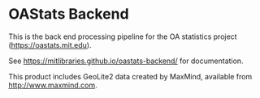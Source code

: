 OAStats Backend
===============

This is the back end processing pipeline for the OA statistics project (https://oastats.mit.edu).

See https://mitlibraries.github.io/oastats-backend/ for documentation.

This product includes GeoLite2 data created by MaxMind, available from http://www.maxmind.com.
